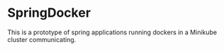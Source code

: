 # SpringDocker

This is a prototype of spring applications running dockers in a Minikube cluster communicating.
